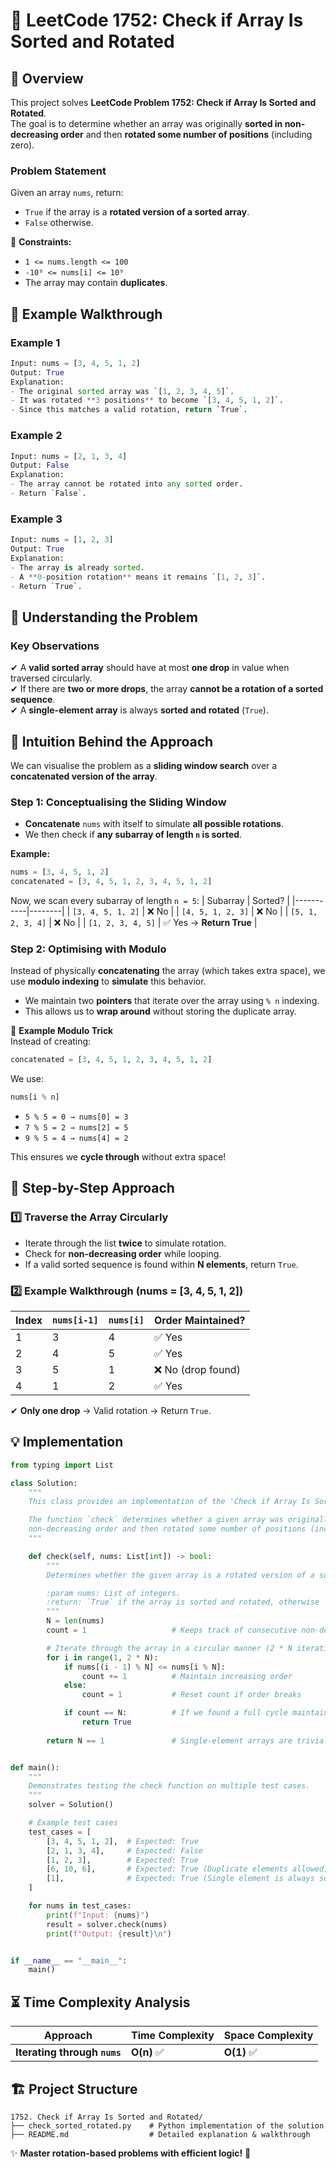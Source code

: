 # 🚀 **LeetCode 1752: Check if Array Is Sorted and Rotated**

## 📌 **Overview**
This project solves **LeetCode Problem 1752: Check if Array Is Sorted and Rotated**.  
The goal is to determine whether an array was originally **sorted in non-decreasing order** and then **rotated some number of positions** (including zero).

### **Problem Statement**
Given an array `nums`, return:
- `True` if the array is a **rotated version of a sorted array**.
- `False` otherwise.

🔹 **Constraints:**
- `1 <= nums.length <= 100`
- `-10⁹ <= nums[i] <= 10⁹`
- The array may contain **duplicates**.

## 🎯 **Example Walkthrough**
### **Example 1**
```python
Input: nums = [3, 4, 5, 1, 2]
Output: True
Explanation:
- The original sorted array was `[1, 2, 3, 4, 5]`.
- It was rotated **3 positions** to become `[3, 4, 5, 1, 2]`.
- Since this matches a valid rotation, return `True`.
```

### **Example 2**
```python
Input: nums = [2, 1, 3, 4]
Output: False
Explanation:
- The array cannot be rotated into any sorted order.
- Return `False`.
```

### **Example 3**
```python
Input: nums = [1, 2, 3]
Output: True
Explanation:
- The array is already sorted.
- A **0-position rotation** means it remains `[1, 2, 3]`.
- Return `True`.
```

## 🚀 **Understanding the Problem**
### **Key Observations**
✔ A **valid sorted array** should have at most **one drop** in value when traversed circularly.  
✔ If there are **two or more drops**, the array **cannot be a rotation of a sorted sequence**.  
✔ A **single-element array** is always **sorted and rotated** (`True`).  

## 🧠 **Intuition Behind the Approach**
We can visualise the problem as a **sliding window search** over a **concatenated version of the array**.

### **Step 1: Conceptualising the Sliding Window**
- **Concatenate** `nums` with itself to simulate **all possible rotations**.
- We then check if **any subarray of length `n` is sorted**.
  
**Example:**
```python
nums = [3, 4, 5, 1, 2]
concatenated = [3, 4, 5, 1, 2, 3, 4, 5, 1, 2]
```
Now, we scan every subarray of length `n = 5`:
| Subarray  | Sorted? |
|-----------|--------|
| `[3, 4, 5, 1, 2]` | ❌ No |
| `[4, 5, 1, 2, 3]` | ❌ No |
| `[5, 1, 2, 3, 4]` | ❌ No |
| `[1, 2, 3, 4, 5]` | ✅ Yes → **Return True** |

### **Step 2: Optimising with Modulo**
Instead of physically **concatenating** the array (which takes extra space), we use **modulo indexing** to **simulate** this behavior.

- We maintain two **pointers** that iterate over the array using `% n` indexing.
- This allows us to **wrap around** without storing the duplicate array.

🔹 **Example Modulo Trick**  
Instead of creating:
```python
concatenated = [3, 4, 5, 1, 2, 3, 4, 5, 1, 2]
```
We use:
```python
nums[i % n]
```
- `5 % 5 = 0 → nums[0] = 3`
- `7 % 5 = 2 → nums[2] = 5`
- `9 % 5 = 4 → nums[4] = 2`

This ensures we **cycle through** without extra space!

## 📝 **Step-by-Step Approach**
### **1️⃣ Traverse the Array Circularly**
- Iterate through the list **twice** to simulate rotation.
- Check for **non-decreasing order** while looping.
- If a valid sorted sequence is found within **N elements**, return `True`.

### **2️⃣ Example Walkthrough (nums = [3, 4, 5, 1, 2])**
| Index | `nums[i-1]` | `nums[i]` | Order Maintained? |
|--------|------------|----------|------------------|
| 1      | 3         | 4        | ✅ Yes |
| 2      | 4         | 5        | ✅ Yes |
| 3      | 5         | 1        | ❌ No (drop found) |
| 4      | 1         | 2        | ✅ Yes |

✔ **Only one drop** → Valid rotation → Return `True`.

## **💡 Implementation**
```python
from typing import List

class Solution:
    """
    This class provides an implementation of the 'Check if Array Is Sorted and Rotated' problem.

    The function `check` determines whether a given array was originally sorted in 
    non-decreasing order and then rotated some number of positions (including zero).
    """

    def check(self, nums: List[int]) -> bool:
        """
        Determines whether the given array is a rotated version of a sorted array.

        :param nums: List of integers.
        :return: `True` if the array is sorted and rotated, otherwise `False`.
        """
        N = len(nums)
        count = 1                   # Keeps track of consecutive non-decreasing elements

        # Iterate through the array in a circular manner (2 * N iterations to check all rotations)
        for i in range(1, 2 * N):
            if nums[(i - 1) % N] <= nums[i % N]:  
                count += 1          # Maintain increasing order
            else:
                count = 1           # Reset count if order breaks

            if count == N:          # If we found a full cycle maintaining order
                return True
        
        return N == 1               # Single-element arrays are trivially sorted and rotated


def main():
    """
    Demonstrates testing the check function on multiple test cases.
    """
    solver = Solution()

    # Example test cases
    test_cases = [
        [3, 4, 5, 1, 2],  # Expected: True
        [2, 1, 3, 4],     # Expected: False
        [1, 2, 3],        # Expected: True
        [6, 10, 6],       # Expected: True (Duplicate elements allowed)
        [1],              # Expected: True (Single element is always sorted)
    ]

    for nums in test_cases:
        print(f"Input: {nums}")
        result = solver.check(nums)
        print(f"Output: {result}\n")


if __name__ == "__main__":
    main()
```

## ⏳ **Time Complexity Analysis**
| Approach | Time Complexity | Space Complexity |
|----------|----------------|------------------|
| **Iterating through `nums`** | **O(n)** ✅ | **O(1)** ✅ |

## 🏗 **Project Structure**
```
1752. Check if Array Is Sorted and Rotated/
├── check_sorted_rotated.py    # Python implementation of the solution
├── README.md                  # Detailed explanation & walkthrough
```

✨ **Master rotation-based problems with efficient logic!** 🚀  